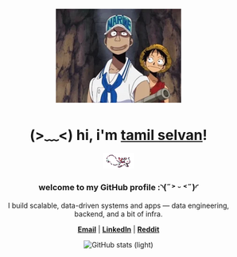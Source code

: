 <p align="center">
  <a href="https://tamilselvansportfolio.netlify.app">
    <img src="images/200.webp" alt="Banner" width="50%">
  </a>
</p>

<h1 align="center">(>﹏<) hi, i'm <a href="https://tamilselvansportfolio.netlify.app">tamil selvan</a>!</h1>

<p align="center">
  <img
    src="images/kyubey.gif"
    alt="icon"
    style="height:32px; width:auto; image-rendering: pixelated;"
  />
</p>


<h3 align="center">welcome to my GitHub profile :◝(˶˃ ᵕ ˂˶)◜</h3>

<p align="center">I build scalable, data-driven systems and apps — data engineering, backend, and a bit of infra.
</p>

<p align="center">
  <strong><a href="mailto:tamilselvansekar@proton.me">Email</a></strong> |
  <strong><a href="https://www.linkedin.com/in/tamilselvan-sekar-64321b26b/">LinkedIn</a></strong> |
  <strong><a href="https://www.reddit.com/user/SweetMention4369/">Reddit</a></strong>
</p>

<!-- Stats (LIGHT MODE: white + blue) -->
<p align="center">
  <img
    src="https://github-readme-stats.vercel.app/api?username=tamil2513&show_icons=true&hide_border=true&bg_color=ffffff&title_color=0A66C2&text_color=0B1520&icon_color=0A66C2"
    alt="GitHub stats (light)"
    #gh-light-mode-only
  />
</p>